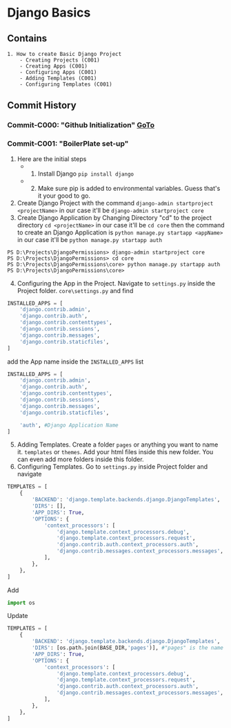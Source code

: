 # Django Basics

## Contains
    1. How to create Basic Django Project
        - Creating Projects (C001)
        - Creating Apps (C001)
        - Configuring Apps (C001)
        - Adding Templates (C001)
        - Configuring Templates (C001)


## Commit History

### Commit-C000: "Github Initialization" [GoTo](https://github.com/joabeliot/DjangoPermissions/tree/45d5fca86b4fc231aab1f66617653c9166718e45)

### Commit-C001: "BoilerPlate set-up"

1. Here are the initial steps
    - 1. Install Django `pip install django`
    - 2. Make sure pip is added to environmental variables. Guess that's it your good to go.
2. Create Django Project with the command `django-admin startproject <projectName>` in our case it'll be `django-admin startproject core`
3. Create Django Application by Changing Directory "cd" to the project directory `cd <projectName>` in our case it'll be `cd core` then the command to create an Django Application is `python manage.py startapp <appName>` in our case it'll be `python manage.py startapp auth`
```shell
PS D:\Projects\DjangoPermissions> django-admin startproject core
PS D:\Projects\DjangoPermissions> cd core
PS D:\Projects\DjangoPermissions\core> python manage.py startapp auth
PS D:\Projects\DjangoPermissions\core>
```
4. Configuring the App in the Project. Navigate to `settings.py` inside the Project folder. `core\settings.py` and find 
```python
INSTALLED_APPS = [
    'django.contrib.admin',
    'django.contrib.auth',
    'django.contrib.contenttypes',
    'django.contrib.sessions',
    'django.contrib.messages',
    'django.contrib.staticfiles',
]
```
add the App name inside the `INSTALLED_APPS` list
```python
INSTALLED_APPS = [
    'django.contrib.admin',
    'django.contrib.auth',
    'django.contrib.contenttypes',
    'django.contrib.sessions',
    'django.contrib.messages',
    'django.contrib.staticfiles',

    'auth', #Django Application Name
]
```
5. Adding Templates. Create a folder `pages` or anything you want to name it. `templates` or `themes`. Add your html files inside this new folder. You can even add more folders inside this folder.
6. Configuring Templates. Go to `settings.py` inside Project folder and navigate
```python
TEMPLATES = [
    {
        'BACKEND': 'django.template.backends.django.DjangoTemplates',
        'DIRS': [],
        'APP_DIRS': True,
        'OPTIONS': {
            'context_processors': [
                'django.template.context_processors.debug',
                'django.template.context_processors.request',
                'django.contrib.auth.context_processors.auth',
                'django.contrib.messages.context_processors.messages',
            ],
        },
    },
]
```
Add
```python
import os
```
Update
```python
TEMPLATES = [
    {
        'BACKEND': 'django.template.backends.django.DjangoTemplates',
        'DIRS': [os.path.join(BASE_DIR,'pages')], #"pages" is the name of the template folder in this project
        'APP_DIRS': True,
        'OPTIONS': {
            'context_processors': [
                'django.template.context_processors.debug',
                'django.template.context_processors.request',
                'django.contrib.auth.context_processors.auth',
                'django.contrib.messages.context_processors.messages',
            ],
        },
    },
]
```
